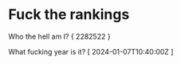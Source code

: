 # Fuck the rankings

Who the hell am I?
{ 2282522 }

What fucking year is it?
[ 2024-01-07T10:40:00Z ]
